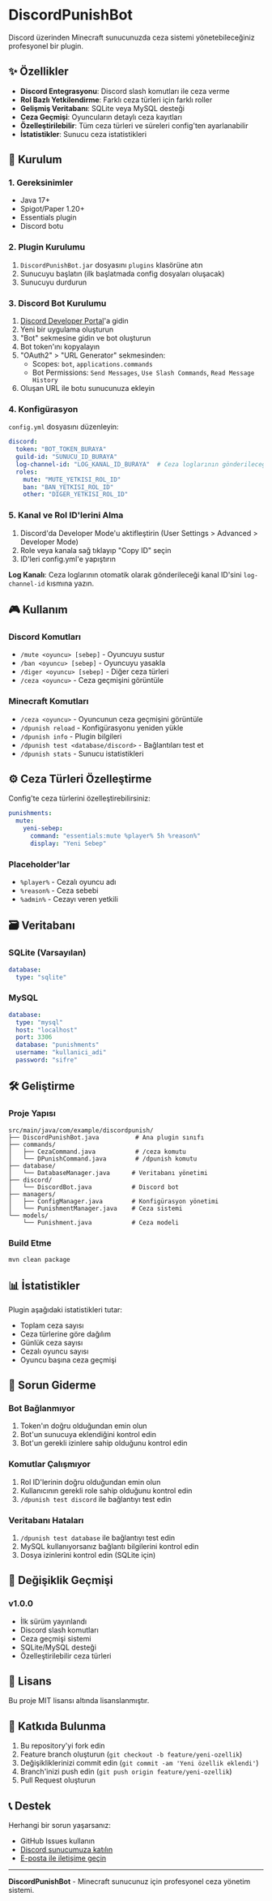 # DiscordPunishBot

Discord üzerinden Minecraft sunucunuzda ceza sistemi yönetebileceğiniz profesyonel bir plugin.

## ✨ Özellikler

- **Discord Entegrasyonu**: Discord slash komutları ile ceza verme
- **Rol Bazlı Yetkilendirme**: Farklı ceza türleri için farklı roller
- **Gelişmiş Veritabanı**: SQLite veya MySQL desteği
- **Ceza Geçmişi**: Oyuncuların detaylı ceza kayıtları
- **Özelleştirilebilir**: Tüm ceza türleri ve süreleri config'ten ayarlanabilir
- **İstatistikler**: Sunucu ceza istatistikleri

## 🚀 Kurulum

### 1. Gereksinimler
- Java 17+
- Spigot/Paper 1.20+
- Essentials plugin
- Discord botu

### 2. Plugin Kurulumu
1. `DiscordPunishBot.jar` dosyasını `plugins` klasörüne atın
2. Sunucuyu başlatın (ilk başlatmada config dosyaları oluşacak)
3. Sunucuyu durdurun

### 3. Discord Bot Kurulumu
1. [Discord Developer Portal](https://discord.com/developers/applications)'a gidin
2. Yeni bir uygulama oluşturun
3. "Bot" sekmesine gidin ve bot oluşturun
4. Bot token'ını kopyalayın
5. "OAuth2" > "URL Generator" sekmesinden:
   - Scopes: `bot`, `applications.commands`
   - Bot Permissions: `Send Messages`, `Use Slash Commands`, `Read Message History`
6. Oluşan URL ile botu sunucunuza ekleyin

### 4. Konfigürasyon
`config.yml` dosyasını düzenleyin:

```yaml
discord:
  token: "BOT_TOKEN_BURAYA"
  guild-id: "SUNUCU_ID_BURAYA"
  log-channel-id: "LOG_KANAL_ID_BURAYA"  # Ceza loglarının gönderileceği kanal
  roles:
    mute: "MUTE_YETKISI_ROL_ID"
    ban: "BAN_YETKISI_ROL_ID"
    other: "DIGER_YETKISI_ROL_ID"
```

### 5. Kanal ve Rol ID'lerini Alma
1. Discord'da Developer Mode'u aktifleştirin (User Settings > Advanced > Developer Mode)
2. Role veya kanala sağ tıklayıp "Copy ID" seçin
3. ID'leri config.yml'e yapıştırın

**Log Kanalı**: Ceza loglarının otomatik olarak gönderileceği kanal ID'sini `log-channel-id` kısmına yazın.

## 🎮 Kullanım

### Discord Komutları
- `/mute <oyuncu> [sebep]` - Oyuncuyu sustur
- `/ban <oyuncu> [sebep]` - Oyuncuyu yasakla
- `/diger <oyuncu> [sebep]` - Diğer ceza türleri
- `/ceza <oyuncu>` - Ceza geçmişini görüntüle

### Minecraft Komutları
- `/ceza <oyuncu>` - Oyuncunun ceza geçmişini görüntüle
- `/dpunish reload` - Konfigürasyonu yeniden yükle
- `/dpunish info` - Plugin bilgileri
- `/dpunish test <database/discord>` - Bağlantıları test et
- `/dpunish stats` - Sunucu istatistikleri

## ⚙️ Ceza Türleri Özelleştirme

Config'te ceza türlerini özelleştirebilirsiniz:

```yaml
punishments:
  mute:
    yeni-sebep:
      command: "essentials:mute %player% 5h %reason%"
      display: "Yeni Sebep"
```

### Placeholder'lar
- `%player%` - Cezalı oyuncu adı
- `%reason%` - Ceza sebebi
- `%admin%` - Cezayı veren yetkili

## 🗃️ Veritabanı

### SQLite (Varsayılan)
```yaml
database:
  type: "sqlite"
```

### MySQL
```yaml
database:
  type: "mysql"
  host: "localhost"
  port: 3306
  database: "punishments"
  username: "kullanici_adi"
  password: "sifre"
```

## 🛠️ Geliştirme

### Proje Yapısı
```
src/main/java/com/example/discordpunish/
├── DiscordPunishBot.java          # Ana plugin sınıfı
├── commands/
│   ├── CezaCommand.java           # /ceza komutu
│   └── DPunishCommand.java        # /dpunish komutu
├── database/
│   └── DatabaseManager.java      # Veritabanı yönetimi
├── discord/
│   └── DiscordBot.java           # Discord bot
├── managers/
│   ├── ConfigManager.java        # Konfigürasyon yönetimi
│   └── PunishmentManager.java    # Ceza sistemi
└── models/
    └── Punishment.java           # Ceza modeli
```

### Build Etme
```bash
mvn clean package
```

## 📊 İstatistikler

Plugin aşağıdaki istatistikleri tutar:
- Toplam ceza sayısı
- Ceza türlerine göre dağılım
- Günlük ceza sayısı
- Cezalı oyuncu sayısı
- Oyuncu başına ceza geçmişi

## 🔧 Sorun Giderme

### Bot Bağlanmıyor
1. Token'ın doğru olduğundan emin olun
2. Bot'un sunucuya eklendiğini kontrol edin
3. Bot'un gerekli izinlere sahip olduğunu kontrol edin

### Komutlar Çalışmıyor
1. Rol ID'lerinin doğru olduğundan emin olun
2. Kullanıcının gerekli role sahip olduğunu kontrol edin
3. `/dpunish test discord` ile bağlantıyı test edin

### Veritabanı Hataları
1. `/dpunish test database` ile bağlantıyı test edin
2. MySQL kullanıyorsanız bağlantı bilgilerini kontrol edin
3. Dosya izinlerini kontrol edin (SQLite için)

## 📝 Değişiklik Geçmişi

### v1.0.0
- İlk sürüm yayınlandı
- Discord slash komutları
- Ceza geçmişi sistemi
- SQLite/MySQL desteği
- Özelleştirilebilir ceza türleri

## 📄 Lisans

Bu proje MIT lisansı altında lisanslanmıştır.

## 🤝 Katkıda Bulunma

1. Bu repository'yi fork edin
2. Feature branch oluşturun (`git checkout -b feature/yeni-ozellik`)
3. Değişikliklerinizi commit edin (`git commit -am 'Yeni özellik eklendi'`)
4. Branch'inizi push edin (`git push origin feature/yeni-ozellik`)
5. Pull Request oluşturun

## 📞 Destek

Herhangi bir sorun yaşarsanız:
- GitHub Issues kullanın
- [Discord sunucumuza katılın](https://discord.com/users/871721944268038175)
- [E-posta ile iletişime geçin](gfwilliamtr@gmail.com)

---

**DiscordPunishBot** - Minecraft sunucunuz için profesyonel ceza yönetim sistemi.
